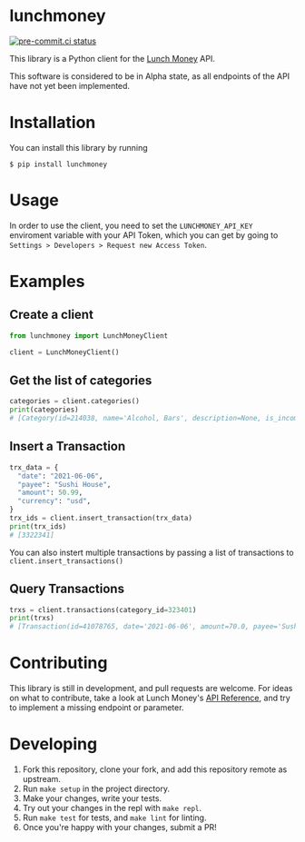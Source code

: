 # lunchmoney

[![pre-commit.ci status](https://results.pre-commit.ci/badge/github/alanbato/lunchmoney-python/main.svg)](https://results.pre-commit.ci/latest/github/alanbato/lunchmoney-python/main)


This library is a Python client for the [Lunch Money](https://lunchmoney.app) API.

This software is considered to be in Alpha state, as all endpoints of the API have not yet been implemented.

# Installation

You can install this library by running

`$ pip install lunchmoney`

# Usage

In order to use the client, you need to set the `LUNCHMONEY_API_KEY` enviroment variable with your API Token, which you can get by going to `Settings > Developers > Request new Access Token`.

# Examples

## Create a client

```python
from lunchmoney import LunchMoneyClient

client = LunchMoneyClient()
```

## Get the list of categories

```python
categories = client.categories()
print(categories)
# [Category(id=214038, name='Alcohol, Bars', description=None, is_income=False, exclude_from_budget=False, exclude_from_totals=False, updated_at=datetime.datetime(2021, 6, 7, 22, 14, 6, 379000, tzinfo=datetime.timezone.utc), created_at=datetime.datetime(2021, 6, 7, 22, 14, 6, 379000, tzinfo=datetime.timezone.utc), is_group=False, group_id=None), Category(...), ...]
```

## Insert a Transaction

```python
trx_data = {
  "date": "2021-06-06",
  "payee": "Sushi House",
  "amount": 50.99,
  "currency": "usd",
}
trx_ids = client.insert_transaction(trx_data)
print(trx_ids)
# [3322341]
```

You can also instert multiple transactions by passing a list of transactions to `client.insert_transactions()`

## Query Transactions

```python
trxs = client.transactions(category_id=323401)
print(trxs)
# [Transaction(id=41078765, date='2021-06-06', amount=70.0, payee='Sushi House', currency='usd', status=<TransactionStatus.uncleared: 'uncleared'>, category_id=214038, asset_id=None, parent_id=None, plaid_account_id=None, is_group=False, group_id=None, external_id=None, tags=None, notes=None), ...]
```

# Contributing

This library is still in development, and pull requests are welcome.
For ideas on what to contribute, take a look at Lunch Money's [API Reference](https://lunchmoney.dev/), and try to implement a missing endpoint or parameter.

# Developing

1. Fork this repository, clone your fork, and add this repository remote as upstream.
2. Run `make setup` in the project directory.
3. Make your changes, write your tests.
4. Try out your changes in the repl with `make repl`.
5. Run `make test` for tests, and `make lint` for linting.
6. Once you're happy with your changes, submit a PR!
